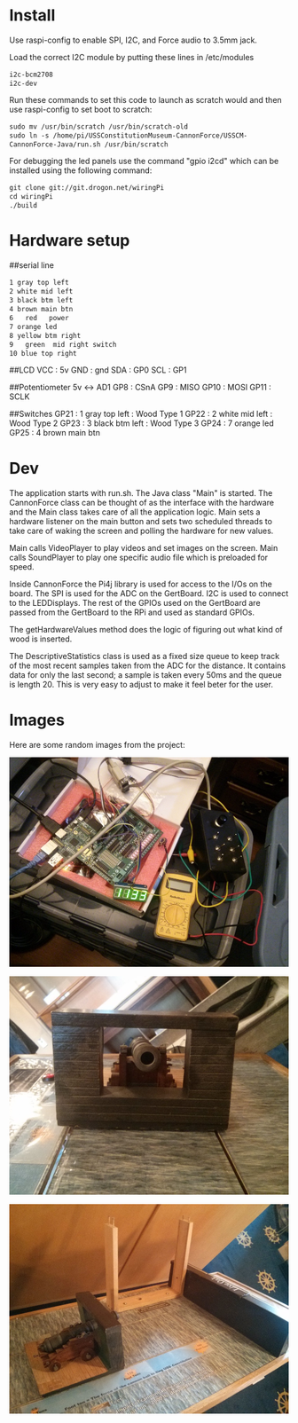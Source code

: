 # Install

Use raspi-config to enable SPI, I2C, and Force audio to 3.5mm jack.

Load the correct I2C module by putting these lines in /etc/modules

    i2c-bcm2708 
    i2c-dev

Run these commands to set this code to launch as scratch would and then use raspi-config to set boot to scratch:

    sudo mv /usr/bin/scratch /usr/bin/scratch-old
    sudo ln -s /home/pi/USSConstitutionMuseum-CannonForce/USSCM-CannonForce-Java/run.sh /usr/bin/scratch

For debugging the led panels use the command "gpio i2cd" which can be installed using the following command:

    git clone git://git.drogon.net/wiringPi
    cd wiringPi
    ./build

# Hardware setup

##serial line

    1 gray top left
    2 white mid left
    3 black btm left
    4 brown main btn
    6   red   power
    7 orange led
    8 yellow btm right
    9   green  mid right switch
    10 blue top right

##LCD
    VCC : 5v
    GND : gnd
    SDA : GP0
    SCL : GP1

##Potentiometer 
    5v <-> AD1
    GP8 : CSnA
    GP9 : MISO
    GP10 : MOSI
    GP11 : SCLK

##Switches
    GP21 : 1 gray top left : Wood Type 1
    GP22 : 2 white mid left : Wood Type 2
    GP23 :  3 black btm left : Wood Type 3
    GP24 : 7 orange led
    GP25 : 4 brown main btn



# Dev

The application starts with run.sh. The Java class "Main" is started. The CannonForce class can be thought of as the interface with the hardware and the Main class takes care of all the application logic. Main sets a hardware listener on the main button and sets two scheduled threads to take care of waking the screen and polling the hardware for new values.

Main calls VideoPlayer to play videos and set images on the screen. Main calls SoundPlayer to play one specific audio file which is preloaded for speed.

Inside CannonForce the Pi4j library is used for access to the I/Os on the board. The SPI is used for the ADC on the GertBoard. I2C is used to connect to the LEDDisplays. The rest of the GPIOs used on the GertBoard are passed from the GertBoard to the RPi and used as standard GPIOs.

The getHardwareValues method does the logic of figuring out what kind of wood is inserted.

The DescriptiveStatistics class is used as a fixed size queue to keep track of the most recent samples taken from the ADC for the distance. It contains data for only the last second; a sample is taken every 50ms and the queue is length 20. This is very easy to adjust to make it feel beter for the user.


# Images

Here are some random images from the project:

![](docs/IMG_20150913_113344.jpg)

![](docs/IMG_20150901_105859.jpg)

![](docs/IMG_20150901_105547.jpg)


